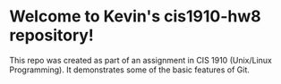 # Welcome to Kevin's cis1910-hw8 repository!
This repo was created as part of an assignment in CIS 1910 (Unix/Linux Programming). It demonstrates some of the basic features of Git.
